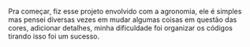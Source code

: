 Pra começar, fiz esse projeto envolvido com a agronomia, ele é simples mas pensei diversas vezes em mudar algumas coisas em questão das cores, adicionar detalhes, minha dificuldade foi organizar os códigos tirando isso foi um sucesso.
